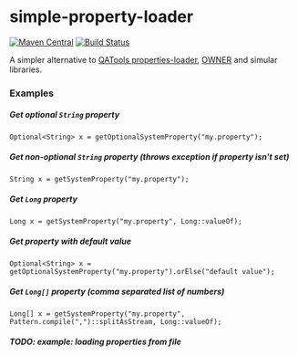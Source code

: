 # simple-property-loader

[![Maven Central](https://maven-badges.herokuapp.com/maven-central/com.github.alkedr/simple-property-loader/badge.svg)](https://maven-badges.herokuapp.com/maven-central/com.github.alkedr/simple-property-loader)
[![Build Status](https://travis-ci.org/alkedr/simple-property-loader.svg?branch=master)](https://travis-ci.org/alkedr/simple-property-loader)

A simpler alternative to [QATools properties-loader](http://mvnrepository.com/artifact/ru.yandex.qatools.properties/properties-loader), [OWNER](http://owner.aeonbits.org/) and simular libraries.

### Examples

##### Get optional `String` property
```
Optional<String> x = getOptionalSystemProperty("my.property");
```

##### Get non-optional `String` property (throws exception if property isn't set)
```
String x = getSystemProperty("my.property");
```

##### Get `Long` property
```
Long x = getSystemProperty("my.property", Long::valueOf);
```

##### Get property with default value
```
Optional<String> x = getOptionalSystemProperty("my.property").orElse("default value");
```

##### Get `Long[]` property (comma separated list of numbers)
```
Long[] x = getSystemProperty("my.property", Pattern.compile(",")::splitAsStream, Long::valueOf);
```

##### TODO: example: loading properties from file
